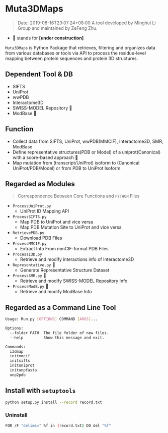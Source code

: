 # Muta3DMaps
> Date: 2019-08-16T23:07:24+08:00
A tool developed by Minghui Li Group and maintained by ZeFeng Zhu.

* 🔨 stands for __\[under construction]__

`Muta3DMaps` is Python Package that retrieves, filtering and organizes data from various databases or tools via API to process the residue-level mapping between protein sequences and protein 3D structures.

## Dependent Tool & DB
* SIFTS
* UniProt
* wwPDB
* Interactome3D
* SWISS-MODEL Repository 🔨
* ModBase 🔨




## Function
* Collect data from SIFTS, UniProt, wwPDB(MMCIF), Interactome3D, SMR, ModBase
* Define representative structures(PDB or Model) of a uniprot(Canonical) with a score-based approach 🔨
* Map mutation from (transcript/UniProt) isoform to (Canonical UniProt/PDB/Model) or from PDB  to UniProt Isoform.

## Regarded as Modules
> Correspondence Between Core Functions and ```PYTHON``` Files

* ```ProcessUniProt.py```
  * UniProt ID Mapping API
* ```ProcessSIFTS.py```
  * Map PDB to UniProt and vice versa
  * Map PDB Mutation Site to UniProt and vice versa
* ```RetrievePDB.py```
  * Download PDB Files
* ```ProcessMMCIF.py```
  * Extract Info From mmCIF-format PDB Files
* ```ProcessI3D.py```
  * Retrieve and modify interactions info of Interactome3D
* ```Representative.py``` 🔨
  * Generate Representative Structure Dataset
* ```ProcessSMR.py``` 🔨
  * Retrieve and modify SWISS-MODEL Repository Info
* ```ProcessModB.py``` 🔨
  * Retrieve and modify ModBase Info

## Regarded as a Command Line Tool

```bash
Usage: Run.py [OPTIONS] COMMAND [ARGS]...

Options:
  --folder PATH  The file folder of new files.
  --help         Show this message and exit.

Commands:
  i3dmap
  initmmcif
  initsifts
  inituniprot
  initunpfasta
  unp2pdb
```

## Install with `setuptools`

```bash
python setup.py install --record record.txt
```

### Uninstall

```bash
FOR /F "delims=" %f in (record.txt) DO del "%f"
```
